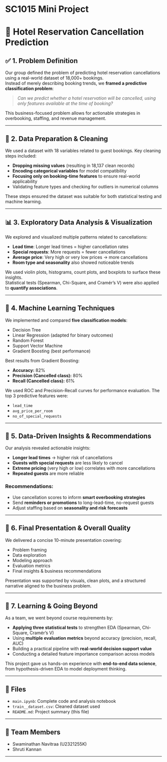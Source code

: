 # SC1015 Mini Project
# 🏨 Hotel Reservation Cancellation Prediction

## ✅ 1. Problem Definition 
Our group defined the problem of predicting hotel reservation cancellations using a real-world dataset of 18,000+ bookings.  
Instead of merely describing booking trends, we **framed a predictive classification problem**:  
> *Can we predict whether a hotel reservation will be cancelled, using only features available at the time of booking?*

This business-focused problem allows for actionable strategies in overbooking, staffing, and revenue management.

---

## 🧹 2. Data Preparation & Cleaning
We used a dataset with 18 variables related to guest bookings. Key cleaning steps included:
- **Dropping missing values** (resulting in 18,137 clean records)
- **Encoding categorical variables** for model compatibility
- **Focusing only on booking-time features** to ensure real-world applicability
- Validating feature types and checking for outliers in numerical columns

These steps ensured the dataset was suitable for both statistical testing and machine learning.

---

## 📊 3. Exploratory Data Analysis & Visualization 
We explored and visualized multiple patterns related to cancellations:
- **Lead time**: Longer lead times = higher cancellation rates  
- **Special requests**: More requests = fewer cancellations  
- **Average price**: Very high or very low prices → more cancellations  
- **Room type and seasonality** also showed noticeable trends

We used violin plots, histograms, count plots, and boxplots to surface these insights.  
Statistical tests (Spearman, Chi-Square, and Cramér’s V) were also applied to **quantify associations**.

---

## 🤖 4. Machine Learning Techniques 
We implemented and compared **five classification models**:
- Decision Tree  
- Linear Regression (adapted for binary outcomes)  
- Random Forest  
- Support Vector Machine  
- Gradient Boosting (best performance)

Best results from Gradient Boosting:
- **Accuracy:** 82%  
- **Precision (Cancelled class):** 80%  
- **Recall (Cancelled class):** 61%

We used ROC and Precision-Recall curves for performance evaluation. The top 3 predictive features were:
- `lead_time`
- `avg_price_per_room`
- `no_of_special_requests`

---

## 📌 5. Data-Driven Insights & Recommendations 
Our analysis revealed actionable insights:
- **Longer lead times** → higher risk of cancellations  
- **Guests with special requests** are less likely to cancel  
- **Extreme pricing** (very high or low) correlates with more cancellations  
- **Repeated guests** are more reliable  

### Recommendations:
- Use cancellation scores to inform **smart overbooking strategies**  
- Send **reminders or promotions** to long-lead-time, no-request guests  
- Adjust staffing based on **seasonality and risk forecasts**

---

## 🎤 6. Final Presentation & Overall Quality 
We delivered a concise 10-minute presentation covering:
- Problem framing  
- Data exploration  
- Modeling approach  
- Evaluation metrics  
- Final insights & business recommendations

Presentation was supported by visuals, clean plots, and a structured narrative aligned to the business problem.

---

## 🚀 7. Learning & Going Beyond 
As a team, we went beyond course requirements by:
- **Applying three statistical tests** to strengthen EDA (Spearman, Chi-Square, Cramér’s V)
- Using **multiple evaluation metrics** beyond accuracy (precision, recall, AUC)  
- Building a practical pipeline with **real-world decision support value**
- Conducting a detailed feature importance comparison across models

This project gave us hands-on experience with **end-to-end data science**, from hypothesis-driven EDA to model deployment thinking.

---

## 📂 Files
- `main.ipynb`: Complete code and analysis notebook  
- `train__dataset.csv`: Cleaned dataset used  
- `README.md`: Project summary (this file)

---

## 👥 Team Members
- Swaminathan Navitraa (U2321255K)
- Shruti Kannan 

---



